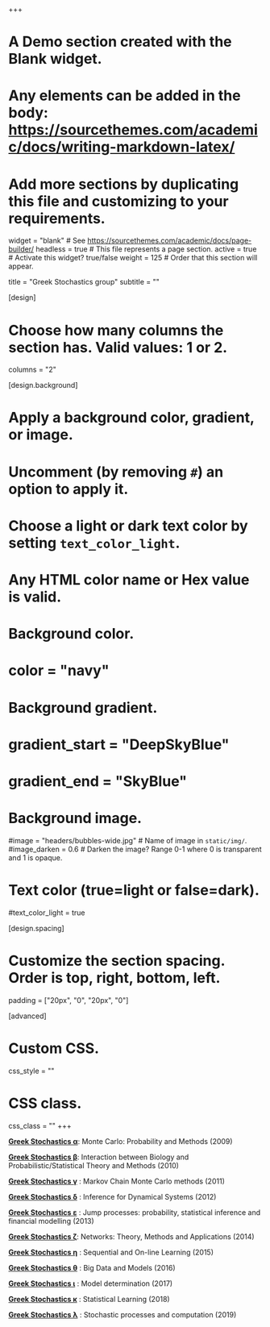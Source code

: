 +++
# A Demo section created with the Blank widget.
# Any elements can be added in the body: https://sourcethemes.com/academic/docs/writing-markdown-latex/
# Add more sections by duplicating this file and customizing to your requirements.

widget = "blank"  # See https://sourcethemes.com/academic/docs/page-builder/
headless = true  # This file represents a page section.
active = true  # Activate this widget? true/false
weight = 125  # Order that this section will appear.

title = "Greek Stochastics group"
subtitle = ""

[design]
  # Choose how many columns the section has. Valid values: 1 or 2.
  columns = "2"

[design.background]
  # Apply a background color, gradient, or image.
  #   Uncomment (by removing `#`) an option to apply it.
  #   Choose a light or dark text color by setting `text_color_light`.
  #   Any HTML color name or Hex value is valid.

  # Background color.
  # color = "navy"
  
  # Background gradient.
  # gradient_start = "DeepSkyBlue"
  # gradient_end = "SkyBlue"
  
  # Background image.
  #image = "headers/bubbles-wide.jpg"  # Name of image in `static/img/`.
  #image_darken = 0.6  # Darken the image? Range 0-1 where 0 is transparent and 1 is opaque.

  # Text color (true=light or false=dark).
  #text_color_light = true

[design.spacing]
  # Customize the section spacing. Order is top, right, bottom, left.
  padding = ["20px", "0", "20px", "0"]

[advanced]
 # Custom CSS. 
 css_style = ""
 
 # CSS class.
 css_class = ""
+++

[**Greek Stochastics α**](http://www.stochastics.gr/meetings/alpha/index.html): Monte Carlo: Probability and Methods (2009)

[**Greek Stochastics β**](http://www.stochastics.gr/meetings/beta/index.html): Interaction between Biology and Probabilistic/Statistical Theory and Methods (2010)

[**Greek Stochastics γ**](http://www.stochastics.gr/meetings/gamma/index.html) : Markov Chain Monte Carlo methods (2011)

[**Greek Stochastics δ**](http://www.stochastics.gr/meetings/delta/index.html) : Inference for Dynamical Systems (2012)

[**Greek Stochastics ε**](http://www.stochastics.gr/meetings/epsilon/index.html) : Jump processes: probability, statistical inference and financial modelling (2013)

[**Greek Stochastics ζ**](http://www.stochastics.gr/meetings/zeta/index.html): Networks: Theory, Methods and Applications (2014)

[**Greek Stochastics η**](http://www.stochastics.gr/meetings/eta/index.html) : Sequential and On-line Learning (2015)

[**Greek Stochastics θ**](http://www.stochastics.gr/meetings/theta/index.html) : Big Data and Models (2016)

[**Greek Stochastics ι**](http://www.stochastics.gr/meetings/iota/) : Model determination (2017)

[**Greek Stochastics κ**](http://www.stochastics.gr/meetings/kappa/) : Statistical Learning (2018)

[**Greek Stochastics λ**](http://www.stochastics.gr/meetings/lambda/) : Stochastic processes and computation (2019)



